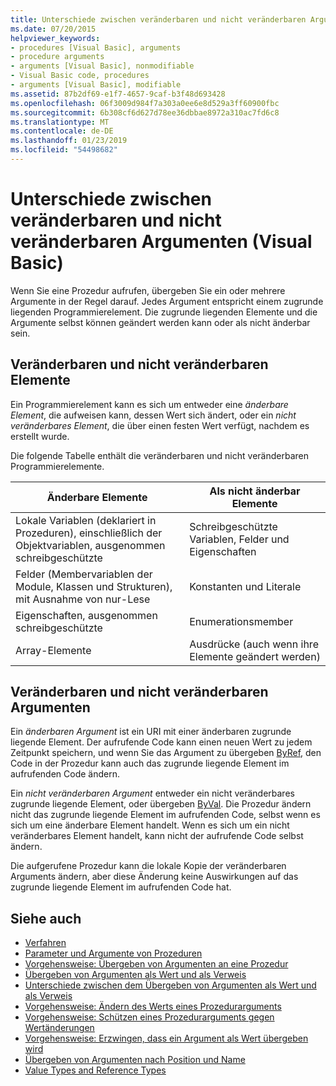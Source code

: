 ```yaml
---
title: Unterschiede zwischen veränderbaren und nicht veränderbaren Argumenten (Visual Basic)
ms.date: 07/20/2015
helpviewer_keywords:
- procedures [Visual Basic], arguments
- procedure arguments
- arguments [Visual Basic], nonmodifiable
- Visual Basic code, procedures
- arguments [Visual Basic], modifiable
ms.assetid: 87b2df69-e1f7-4657-9caf-b3f48d693428
ms.openlocfilehash: 06f3009d984f7a303a0ee6e8d529a3ff60900fbc
ms.sourcegitcommit: 6b308cf6d627d78ee36dbbae8972a310ac7fd6c8
ms.translationtype: MT
ms.contentlocale: de-DE
ms.lasthandoff: 01/23/2019
ms.locfileid: "54498682"
---
```

# <a name="differences-between-modifiable-and-nonmodifiable-arguments-visual-basic"></a>Unterschiede zwischen veränderbaren und nicht veränderbaren Argumenten (Visual Basic)
Wenn Sie eine Prozedur aufrufen, übergeben Sie ein oder mehrere Argumente in der Regel darauf. Jedes Argument entspricht einem zugrunde liegenden Programmierelement. Die zugrunde liegenden Elemente und die Argumente selbst können geändert werden kann oder als nicht änderbar sein.  
  
## <a name="modifiable-and-nonmodifiable-elements"></a>Veränderbaren und nicht veränderbaren Elemente  
 Ein Programmierelement kann es sich um entweder eine *änderbare Element*, die aufweisen kann, dessen Wert sich ändert, oder ein *nicht veränderbares Element*, die über einen festen Wert verfügt, nachdem es erstellt wurde.  
  
 Die folgende Tabelle enthält die veränderbaren und nicht veränderbaren Programmierelemente.  
  
|Änderbare Elemente|Als nicht änderbar Elemente|  
|-------------------------|----------------------------|  
|Lokale Variablen (deklariert in Prozeduren), einschließlich der Objektvariablen, ausgenommen schreibgeschützte|Schreibgeschützte Variablen, Felder und Eigenschaften|  
|Felder (Membervariablen der Module, Klassen und Strukturen), mit Ausnahme von nur-Lese|Konstanten und Literale|  
|Eigenschaften, ausgenommen schreibgeschützte|Enumerationsmember|  
|Array-Elemente|Ausdrücke (auch wenn ihre Elemente geändert werden)|  
  
## <a name="modifiable-and-nonmodifiable-arguments"></a>Veränderbaren und nicht veränderbaren Argumenten  
 Ein *änderbaren Argument* ist ein URI mit einer änderbaren zugrunde liegende Element. Der aufrufende Code kann einen neuen Wert zu jedem Zeitpunkt speichern, und wenn Sie das Argument zu übergeben [ByRef](../../../../visual-basic/language-reference/modifiers/byref.md), den Code in der Prozedur kann auch das zugrunde liegende Element im aufrufenden Code ändern.  
  
 Ein *nicht veränderbaren Argument* entweder ein nicht veränderbares zugrunde liegende Element, oder übergeben [ByVal](../../../../visual-basic/language-reference/modifiers/byval.md). Die Prozedur ändern nicht das zugrunde liegende Element im aufrufenden Code, selbst wenn es sich um eine änderbare Element handelt. Wenn es sich um ein nicht veränderbares Element handelt, kann nicht der aufrufende Code selbst ändern.  
  
 Die aufgerufene Prozedur kann die lokale Kopie der veränderbaren Arguments ändern, aber diese Änderung keine Auswirkungen auf das zugrunde liegende Element im aufrufenden Code hat.  
  
## <a name="see-also"></a>Siehe auch
- [Verfahren](./index.md)
- [Parameter und Argumente von Prozeduren](./procedure-parameters-and-arguments.md)
- [Vorgehensweise: Übergeben von Argumenten an eine Prozedur](./how-to-pass-arguments-to-a-procedure.md)
- [Übergeben von Argumenten als Wert und als Verweis](./passing-arguments-by-value-and-by-reference.md)
- [Unterschiede zwischen dem Übergeben von Argumenten als Wert und als Verweis](./differences-between-passing-an-argument-by-value-and-by-reference.md)
- [Vorgehensweise: Ändern des Werts eines Prozedurarguments](./how-to-change-the-value-of-a-procedure-argument.md)
- [Vorgehensweise: Schützen eines Prozedurarguments gegen Wertänderungen](./how-to-protect-a-procedure-argument-against-value-changes.md)
- [Vorgehensweise: Erzwingen, dass ein Argument als Wert übergeben wird](./how-to-force-an-argument-to-be-passed-by-value.md)
- [Übergeben von Argumenten nach Position und Name](./passing-arguments-by-position-and-by-name.md)
- [Value Types and Reference Types](../../../../visual-basic/programming-guide/language-features/data-types/value-types-and-reference-types.md)
